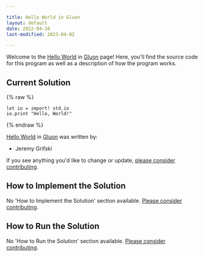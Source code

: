 ```yaml
---

title: Hello World in Gluon
layout: default
date: 2022-04-28
last-modified: 2023-04-02

---
```


Welcome to the [Hello World](https://sampleprograms.io/projects/hello-world) in [Gluon](https://sampleprograms.io/languages/gluon) page! Here, you'll find the source code for this program as well as a description of how the program works.

## Current Solution

{% raw %}

```gluon
let io = import! std.io
io.print "Hello, World!"
```

{% endraw %}

[Hello World](https://sampleprograms.io/projects/hello-world) in [Gluon](https://sampleprograms.io/languages/gluon) was written by:

- Jeremy Grifski

If you see anything you'd like to change or update, [please consider contributing](https://github.com/TheRenegadeCoder/sample-programs).

## How to Implement the Solution

No 'How to Implement the Solution' section available. [Please consider contributing](https://github.com/TheRenegadeCoder/sample-programs-website).

## How to Run the Solution

No 'How to Run the Solution' section available. [Please consider contributing](https://github.com/TheRenegadeCoder/sample-programs-website).